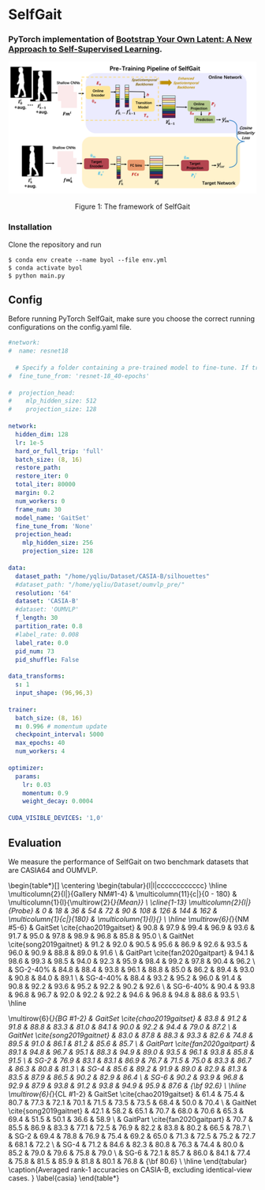 # SelfGait
### PyTorch implementation of [Bootstrap Your Own Latent: A New Approach to Self-Supervised Learning](https://arxiv.org/abs/2006.07733).

<div align="center">
  <img src="https://github.com/EchoItLiu/SelfGait/blob/main/exp/SelfGait_framework.png">
</div>
<p align="center">
  Figure 1: The framework of SelfGait
</p>

### Installation

Clone the repository and run
```
$ conda env create --name byol --file env.yml
$ conda activate byol
$ python main.py
```

## Config

Before running PyTorch SelfGait, make sure you choose the correct running configurations on the config.yaml file.

```yaml
#network:
#  name: resnet18

  # Specify a folder containing a pre-trained model to fine-tune. If training from scratch, pass None.
#  fine_tune_from: 'resnet-18_40-epochs'

#  projection_head:
#    mlp_hidden_size: 512
#    projection_size: 128

network:
  hidden_dim: 128
  lr: 1e-5
  hard_or_full_trip: 'full'
  batch_size: (8, 16)
  restore_path:
  restore_iter: 0
  total_iter: 80000
  margin: 0.2
  num_workers: 0
  frame_num: 30
  model_name: 'GaitSet'
  fine_tune_from: 'None'
  projection_head:
    mlp_hidden_size: 256
    projection_size: 128

data:
  dataset_path: "/home/yqliu/Dataset/CASIA-B/silhouettes"
  #dataset_path: "/home/yqliu/Dataset/oumvlp_pre/"
  resolution: '64'
  dataset: 'CASIA-B'
  #dataset: 'OUMVLP'
  f_length: 30
  partition_rate: 0.8
  #label_rate: 0.008
  label_rate: 0.0
  pid_num: 73
  pid_shuffle: False

data_transforms:
  s: 1
  input_shape: (96,96,3)

trainer:
  batch_size: (8, 16)
  m: 0.996 # momentum update
  checkpoint_interval: 5000
  max_epochs: 40
  num_workers: 4

optimizer:
  params:
    lr: 0.03
    momentum: 0.9
    weight_decay: 0.0004
    
CUDA_VISIBLE_DEVICES: '1,0'

```

## Evaluation

We measure the performance of SelfGait on two benchmark datasets that are CASIA64 and OUMVLP.


\begin{table*}[]
\centering
\begin{tabular}{l|l|cccccccccccc}
\hline
\multicolumn{2}{l|}{Gallery NM\#1-4} & \multicolumn{11}{c|}{0 - 180}                                                                  & \multicolumn{1}{l}{\multirow{2}{*}{Mean}} \\ \cline{1-13}
\multicolumn{2}{l|}{Probe}           & 0    & 18   & 36   & 54   & 72   & 90   & 108  & 126  & 144  & 162  & \multicolumn{1}{c|}{180} & \multicolumn{1}{l}{}                      \\ \hline
\multirow{6}{*}{NM \#5-6} & GaitSet \cite{chao2019gaitset}  & 90.8 & 97.9 & 99.4 & 96.9 & 93.6 & 91.7 & 95.0 & 97.8 & 98.9 & 96.8 & 85.8                     & 95.0                                      \\
                          & GaitNet \cite{song2019gaitnet}  & 91.2 & 92.0 & 90.5 & 95.6 & 86.9 & 92.6 & 93.5 & 96.0 & 90.9 & 88.8 & 89.0                     & 91.6                                      \\
                          & GaitPart \cite{fan2020gaitpart} & 94.1 & 98.6 & 99.3 & 98.5 & 94.0 & 92.3 & 95.9 & 98.4 & 99.2 & 97.8 & 90.4                     & 96.2                                      \\
                          & SG-2-$40\%$     & 84.8  & 88.4  & 93.8  & 96.1  & 88.8  & 85.0  & 86.2  & 89.4  & 93.0  & 90.8 & 84.0                      & 89.1                                       \\
                          & SG-4-$40\%$     & 88.4  & 93.2  & 95.2  & 96.0  & 91.4  & 90.8  & 92.2  & 93.6  & 95.2  & 92.2  & 90.2                     & 92.6                                       \\
                          & SG-6-$40\%$     & 90.4  & 93.8  & 96.8  & 96.7  & 92.0  & 92.2  & 92.2  & 94.6  & 96.8  & 94.8  & 88.6                      & 93.5                                      \\ \hline

\multirow{6}{*}{BG \#1-2} & GaitSet \cite{chao2019gaitset} & 83.8 & 91.2 &  91.8 & 88.8 & 83.3 & 81.0 & 84.1 & 90.0 & 92.2 & 94.4 & 79.0                     & 87.2                                      \\
                          & GaitNet \cite{song2019gaitnet} & 83.0 & 87.8 & 88.3 & 93.3 & 82.6 & 74.8 & 89.5 & 91.0 & 86.1 & 81.2 & 85.6                     & 85.7                                      \\
                          & GaitPart \cite{fan2020gaitpart} & 89.1 & 94.8 & 96.7 & 95.1 & 88.3 & 94.9 & 89.0 & 93.5 & 96.1 & 93.8 & 85.8                     & 91.5                                      \\
                          & SG-2     & 76.9  & 83.1  & 83.1  & 86.9  & 76.7  & 71.5  & 75.0  & 83.3  & 86.7  & 86.3  & 80.8                      & 81.3                                       \\
                          & SG-4     & 85.6  & 89.2  & 91.9  & 89.0  & 82.9  & 81.3  & 83.5  & 87.9  & 86.5  & 90.2  & 82.9                      & 86.4                                       \\
                          & SG-6    & 90.2  & 93.9  & 96.8  & 92.9  & 87.9  & 93.8  & 91.2  & 93.8  & 94.9  & 95.9  & 87.6                      & {\bf 92.6}                                       \\ \hline
\multirow{6}{*}{CL \#1-2} & GaitSet \cite{chao2019gaitset} & 61.4 & 75.4 & 80.7 & 77.3 & 72.1 & 70.1 & 71.5 & 73.5 & 73.5 & 68.4 & 50.0                     & 70.4                                      \\
                          & GaitNet \cite{song2019gaitnet} & 42.1 & 58.2 & 65.1 & 70.7 & 68.0 & 70.6 & 65.3 & 69.4 & 51.5 & 50.1 & 36.6                     & 58.9                                      \\
                          & GaitPart \cite{fan2020gaitpart} & 70.7 & 85.5 & 86.9 & 83.3 & 77.1 & 72.5 & 76.9 & 82.2 & 83.8 & 80.2 & 66.5                     & 78.7                                      \\
                          & SG-2     & 69.4  & 78.8 & 76.9 & 75.4 & 69.2 & 65.0 & 71.3 & 72.5 & 75.2 & 72.7 & 68.1                      & 72.2                                       \\
                          & SG-4     & 71.2  & 84.6  & 82.3  & 80.8  & 76.3  & 74.4  & 80.0  & 85.2  & 79.0  & 79.6  & 75.8                      & 79.0                                       \\
                          & SG-6    & 72.1  & 85.7  & 86.0  & 84.1  & 77.4  & 75.8  & 81.5  & 85.9  & 81.8  & 80.1  & 76.8                      & {\bf 80.6}                                       \\ \hline
\end{tabular}
\caption{Averaged rank-1 accuracies on CASIA-B, excluding identical-view cases.
}
\label{casia}
\end{table*}

